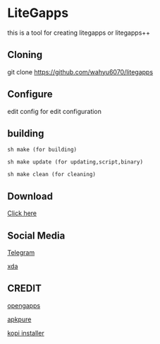 # LiteGapps
this is a tool for creating litegapps or litegapps++

## Cloning
git clone https://github.com/wahyu6070/litegapps
## Configure
edit config for edit configuration
## building
``
sh make (for building)
``
 
``
sh make update (for updating,script,binary)
``
 
``
sh make clean (for cleaning)
``
## Download
[Click here](https://wahyu6070.github.io/litegapps)
## Social Media
[Telegram](https://t.me/litegapps)
 
[xda](https://forum.xda-developers.com/t/litegapps-systemless.4146013/)
## CREDIT
[opengapps](https://opengapps.org/)
 
[apkpure](https://apkpure.com/)
 
[kopi installer](https://github.com/wahyu6070/Kopi-installer)
 